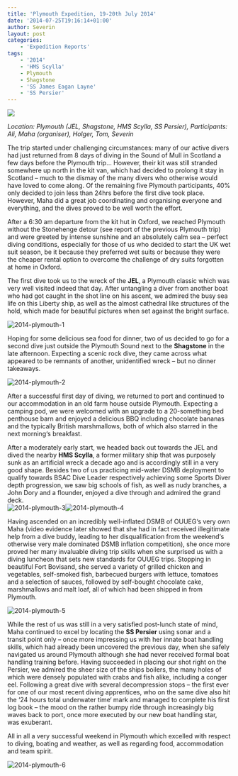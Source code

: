 ```yaml
---
title: 'Plymouth Expedition, 19-20th July 2014'
date: '2014-07-25T19:16:14+01:00'
author: Severin
layout: post
categories:
    - 'Expedition Reports'
tags:
    - '2014'
    - 'HMS Scylla'
    - Plymouth
    - Shagstone
    - 'SS James Eagan Layne'
    - 'SS Persier'
---
```


![](http://ouueg.com/wp-content/uploads/2014/07/2014-plymouth-3.jpg)

*Location: Plymouth (JEL, Shagstone, HMS Scylla, SS Persier), Participants: Ali, Maha (organiser), Holger, Tom, Severin*

The trip started under challenging circumstances: many of our active divers had just returned from 8 days of diving in the Sound of Mull in Scotland a few days before the Plymouth trip… However, their kit was still stranded somewhere up north in the kit van, which had decided to prolong it stay in Scotland – much to the dismay of the many divers who otherwise would have loved to come along. Of the remaining five Plymouth participants, 40% only decided to join less than 24hrs before the first dive took place. However, Maha did a great job coordinating and organising everyone and everything, and the dives proved to be well worth the effort.

After a 6:30 am departure from the kit hut in Oxford, we reached Plymouth without the Stonehenge detour (see report of the previous Plymouth trip) and were greeted by intense sunshine and an absolutely calm sea – perfect diving conditions, especially for those of us who decided to start the UK wet suit season, be it because they preferred wet suits or because they were the cheaper rental option to overcome the challenge of dry suits forgotten at home in Oxford.

The first dive took us to the wreck of the **JEL**, a Plymouth classic which was very well visited indeed that day. After untangling a diver from another boat who had got caught in the shot line on his ascent, we admired the busy sea life on this Liberty ship, as well as the almost cathedral like structures of the hold, which made for beautiful pictures when set against the bright surface.

![2014-plymouth-1](http://ouueg.com/wp-content/uploads/2014/07/2014-plymouth-1.jpg)

Hoping for some delicious sea food for dinner, two of us decided to go for a second dive just outside the Plymouth Sound next to the **Shagstone** in the late afternoon. Expecting a scenic rock dive, they came across what appeared to be remnants of another, unidentified wreck – but no dinner takeaways.

![2014-plymouth-2](http://ouueg.com/wp-content/uploads/2014/07/2014-plymouth-2.jpg)

After a successful first day of diving, we returned to port and continued to our accommodation in an old farm house outside Plymouth. Expecting a camping pod, we were welcomed with an upgrade to a 20-something bed penthouse barn and enjoyed a delicious BBQ including chocolate bananas and the typically British marshmallows, both of which also starred in the next morning‘s breakfast.

After a moderately early start, we headed back out towards the JEL and dived the nearby **HMS Scylla**, a former military ship that was purposely sunk as an artificial wreck a decade ago and is accordingly still in a very good shape. Besides two of us practicing mid-water DSMB deployment to qualify towards BSAC Dive Leader respectively achieving some Sports Diver depth progression, we saw big schools of fish, as well as nudy branches, a John Dory and a flounder, enjoyed a dive through and admired the grand deck.  
![2014-plymouth-3](http://ouueg.com/wp-content/uploads/2014/07/2014-plymouth-3.jpg)![2014-plymouth-4](http://ouueg.com/wp-content/uploads/2014/07/2014-plymouth-4.jpg)

Having ascended on an incredibly well-inflated DSMB of OUUEG‘s very own Maha (video evidence later showed that she had in fact received illegitimate help from a dive buddy, leading to her disqualification from the weekend‘s otherwise very male dominated DSMB inflation competition), she once more proved her many invaluable diving trip skills when she surprised us with a diving luncheon that sets new standards for OUUEG trips. Stopping in beautiful Fort Bovisand, she served a variety of grilled chicken and vegetables, self-smoked fish, barbecued burgers with lettuce, tomatoes and a selection of sauces, followed by self-bought chocolate cake, marshmallows and malt loaf, all of which had been shipped in from Plymouth.

![2014-plymouth-5](http://ouueg.com/wp-content/uploads/2014/07/2014-plymouth-5.jpg)

While the rest of us was still in a very satisfied post-lunch state of mind, Maha continued to excel by locating the **SS Persier** using sonar and a transit point only – once more impressing us with her innate boat handling skills, which had already been uncovered the previous day, when she safely navigated us around Plymouth although she had never received formal boat handling training before. Having succeeded in placing our shot right on the Persier, we admired the sheer size of the ships boilers, the many holes of which were densely populated with crabs and fish alike, including a conger eel. Following a great dive with several decompression stops – the first ever for one of our most recent diving apprentices, who on the same dive also hit the ‘24 hours total underwater time‘ mark and managed to complete his first log book – the mood on the rather bumpy ride through increasingly big waves back to port, once more executed by our new boat handling star, was exuberant.

All in all a very successful weekend in Plymouth which excelled with respect to diving, boating and weather, as well as regarding food, accommodation and team spirit.

![2014-plymouth-6](http://ouueg.com/wp-content/uploads/2014/07/2014-plymouth-6.jpg)
